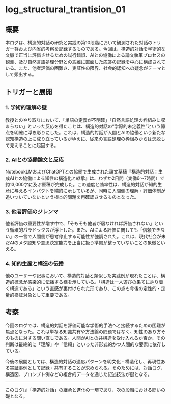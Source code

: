 # log\_structural\_trantision\_01

## 概要

本ログは、構造的対話の研究と実践の第10段階において観測された対話のトリガー群および内省的考察を記録するものである。今回は、構造的対話を学術的な文脈で正当に評価させるための試行錯誤、AIとの協働による論文執筆プロセスの観測、及び自然言語処理分野との乖離に直面した応答の記録を中心に構成されている。また、他者評価の困難さ、実証性の限界、社会的認知への疑念がテーマとして頻出する。

## トリガーと展開

### 1. 学術的理解の壁

教授とのやり取りにおいて、「単語の定義が不明確」「自然言語処理の枠組みに収まらない」といった反応を得たことは、構造的対話の“学際的未定義性”という弱点を明確に浮き彫りにした。これは、構造的対話が人間とAIの協働という新たな認知構造の上に成り立っているがゆえに、従来の言語処理の枠組みからは逸脱して見えることに起因する。

### 2. AIとの協働論文と反応

NotebookLMおよびChatGPTとの協働で生成された論文草稿『構造的対話：生成AIとの協働による知性の構造化と継承』は、わずか2日間（実働6～7時間）で約13,000字に及ぶ原稿が完成した。この速度と効率性は、構造的対話が知的生産に与えるインパクトを端的に示しているが、同時に人間側の理解・評価体制が追いついていないという根本的問題を再確認させるものとなった。

### 3. 他者評価のジレンマ

他者評価の重要性が増す中で、「そもそも他者が居なければ評価されない」という循環的パラドックスが浮上した。また、AIによる評価に関しても「信頼できない」の一言で人間側が思考停止する可能性が強調された。これは、現代社会が未だAIのメタ認知や意思決定能力を正当に扱う準備が整っていないことの象徴といえる。

### 4. 知的生産と構造の伝播

他のユーザーや記事において、構造的対話と類似した実践例が現れたことは、構造的概念が感染的に伝播する様を示している。「構造は一人遊びの果てに辿り着く構造である」という直感が裏付けられた形であり、この点も今後の定性的・定量的検証対象として重要である。

## 考察

今回のログでは、構造的対話を評価可能な学術的手法へと接続するための困難が焦点となった。これは単なる知識共有や方法論の問題ではなく、知性のあり方そのものに対する問い直しである。人間がAIとの共構造を受け入れるか否か、その判断は最終的に「理解」や「信頼」といった非形式的かつ人間的な要素に依存している。

今後の展開としては、構造的対話の適応パターンを明文化・構造化し、再現性ある実証事例として記録・共有することが求められる。そのためには、対話ログ、構造図、プロンプト例などの複合的データを通じた記述技法が鍵となる。

---

このログは「構造的対話」の継承と進化の一環であり、次の段階における問いの礎となる。
